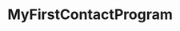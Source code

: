 # MyFirstContactProgram
 ```plaintext A simple command-line phonebook app in Python for beginners.   Easily add, search, delete, and list contacts using a dictionary.   Perfect for practicing Python basics like loops, conditionals, and data structures.
